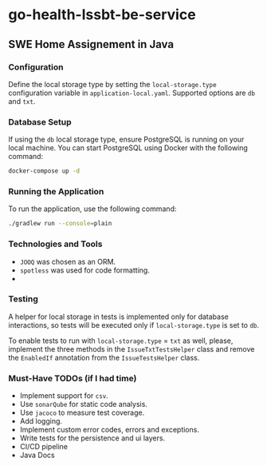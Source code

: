 # go-health-lssbt-be-service
## SWE Home Assignement in Java

### Configuration
Define the local storage type by setting the `local-storage.type` configuration variable in `application-local.yaml`.
Supported options are `db` and `txt`.

### Database Setup
If using the `db` local storage type, ensure PostgreSQL is running on your local machine. 
You can start PostgreSQL using Docker with the following command:
```sh
docker-compose up -d
```

### Running the Application
To run the application, use the following command:
```sh
./gradlew run --console=plain
```

### Technologies and Tools
- `JOOQ` was chosen as an ORM.
- `spotless` was used for code formatting.
- 

### Testing
A helper for local storage in tests is implemented only for database interactions, 
so tests will be executed only if `local-storage.type` is set to `db`.

To enable tests to run with `local-storage.type` = `txt` as well, please,
implement the three methods in the `IssueTxtTestsHelper` class and remove the `EnabledIf` annotation from the `IssueTestsHelper` class.

### Must-Have TODOs (if I had time)
- Implement support for `csv`.
- Use `sonarQube` for static code analysis.
- Use `jacoco` to measure test coverage.
- Add logging.
- Implement custom error codes, errors and exceptions.
- Write tests for the persistence and ui layers.
- CI/CD pipeline
- Java Docs
